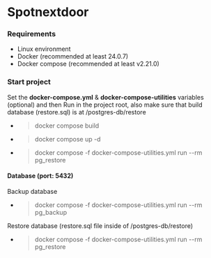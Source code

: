 # Spotnextdoor

### Requirements
- Linux environment
- Docker (recommended at least 24.0.7)
- Docker compose (recommended at least v2.21.0)

### Start project
Set the **docker-compose.yml** & **docker-compose-utilities** variables (optional) and then Run in the project root, also make sure that build database (restore.sql) is at /postgres-db/restore
- > docker compose build
- > docker compose up -d
- > docker compose -f docker-compose-utilities.yml run --rm pg_restore

#### Database (port: 5432)
Backup database
- > docker compose -f docker-compose-utilities.yml run --rm pg_backup

Restore database (restore.sql file inside of /postgres-db/restore)
- > docker compose -f docker-compose-utilities.yml run --rm pg_restore
